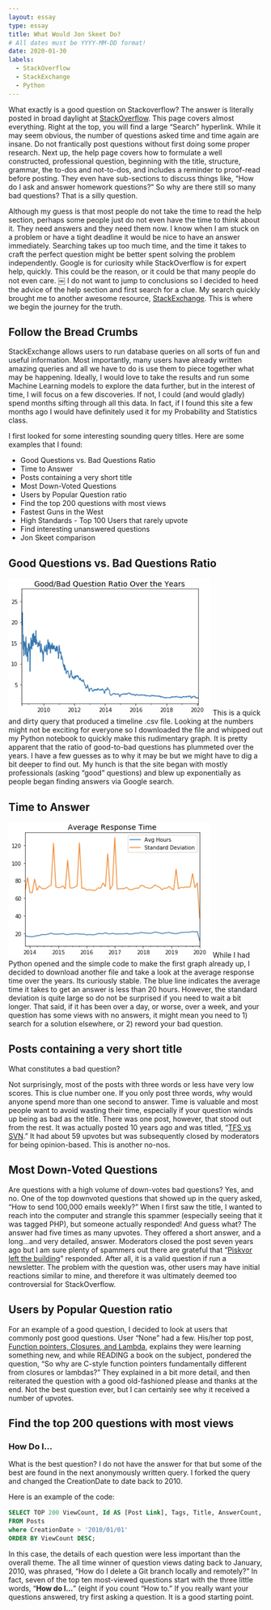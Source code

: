 ```yaml
---
layout: essay
type: essay
title: What Would Jon Skeet Do?
# All dates must be YYYY-MM-DD format!
date: 2020-01-30
labels:
  - StackOverflow
  - StackExchange
  - Python
---
```


What exactly is a good question on Stackoverflow? The answer is literally posted in broad daylight at  [StackOverflow](https://stackoverflow.com/help/how-to-ask). This page covers almost everything. Right at the top, you will find a large “Search” hyperlink. While it may seem obvious, the number of questions asked time and time again are insane. Do not frantically post questions without first doing some proper research. Next up, the help page covers how to formulate a well constructed, professional question, beginning with the title, structure, grammar, the to-dos and not-to-dos, and includes a reminder to proof-read before posting. They even have sub-sections to discuss things like, “How do I ask and answer homework questions?” So why are there still so many bad questions? That is a silly question. 

Although my guess is that most people do not take the time to read the help section, perhaps some people just do not even have the time to think about it. They need answers and they need them now. I know when I am stuck on a problem or have a tight deadline it would be nice to have an answer immediately. Searching takes up too much time, and the time it takes to craft the perfect question might be better spent solving the problem independently. Google is for curiosity while StackOverflow is for expert help, quickly. This could be the reason, or it could be that many people do not even care. 
￼
I do not want to jump to conclusions so I decided to heed the advice of the help section and first search for a clue. My search quickly brought me to another awesome resource, [StackExchange](https://data.stackexchange.com/stackoverflow/). This is where we begin the journey for the truth. 

<h2>Follow the Bread Crumbs</h2>

StackExchange allows users to run database queries on all sorts of fun and useful information. Most importantly, many users have already written amazing queries and all we have to do is use them to piece together what may be happening. Ideally, I would love to take the results and run some Machine Learning models to explore the data further, but in the interest of time, I will focus on a few discoveries. If not, I could (and would gladly) spend months sifting through all this data. In fact, if I found this site a few months ago I would have definitely used it for my Probability and Statistics class. 

I first looked for some interesting sounding query titles. Here are some examples that I found: 

- Good Questions vs. Bad Questions Ratio
- Time to Answer
- Posts containing a very short title
- Most Down-Voted Questions
- Users by Popular Question ratio
- Find the top 200 questions with most views
- Fastest Guns in the West
- High Standards - Top 100 Users that rarely upvote
- Find interesting unanswered questions
- Jon Skeet comparison

## Good Questions vs. Bad Questions Ratio
<img class="ui medium right floated rounded image" src="../images/goodbadratio.png">
This is a quick and dirty query that produced a timeline .csv file. Looking at the numbers might not be exciting for everyone so I downloaded the file and whipped out my Python notebook to quickly make this rudimentary graph. It is pretty apparent that the ratio of good-to-bad questions has plummeted over the years. I have a few guesses as to why it may be but we might have to dig a bit deeper to find out. My hunch is that the site began with mostly professionals (asking “good” questions) and blew up exponentially as people began finding answers via Google search. 

## Time to Answer
<img class="ui medium right floated rounded image" src="../images/responsetime.png">
While I had Python opened and the simple code to make the first graph already up, I decided to download another file and take a look at the average response time over the years. Its curiously stable. The blue line indicates the average time it takes to get an answer is less than 20 hours. However, the standard deviation is quite large so do not be surprised if you need to wait a bit longer. That said, if it has been over a day, or worse, over a week, and your question has some views with no answers, it might mean you need to 1) search for a solution elsewhere, or 2) reword your bad question.

## Posts containing a very short title</h2>

What constitutes a bad question? 

Not surprisingly, most of the posts with three words or less have very low scores. This is clue number one. If you only post three words, why would anyone spend more than one second to answer. Time is valuable and most people want to avoid wasting their time, especially if your question winds up being as bad as the title. There was one post, however, that stood out from the rest. It was actually posted 10 years ago and was titled, “[TFS vs SVN](https://stackoverflow.com/questions/661389/tfs-vs-svn).” It had about 59 upvotes but was subsequently closed by moderators for being opinion-based. This is another no-nos. 

## Most Down-Voted Questions

Are questions with a high volume of down-votes bad questions? Yes, and no. One of the top downvoted questions that showed up in the query asked, “How to send 100,000 emails weekly?” When I first saw the title, I wanted to reach into the computer and strangle this spammer (especially seeing that it was tagged PHP), but someone actually responded! And guess what? The answer had five times as many upvotes. They offered a short answer, and a long…and very detailed, answer. Moderators closed the post seven years ago but I am sure plenty of spammers out there are grateful that “[Piskvor left the building](https://stackoverflow.com/users/19746/piskvor-left-the-building)” responded. After all, it is a valid question if run a newsletter. The problem with the question was, other users may have initial reactions similar to mine, and therefore it was ultimately deemed too controversial for StackOverflow. 

## Users by Popular Question ratio

For an example of a good question, I decided to look at users that commonly post good questions. User “None” had a few. His/her top post, [Function pointers, Closures, and Lambda](https://stackoverflow.com/questions/208835/function-pointers-closures-and-lambda), explains they were learning something new, and while READING a book on the subject, pondered the question, “So why are C-style function pointers fundamentally different from closures or lambdas?” They explained in a bit more detail, and then reiterated the question with a good old-fashioned please and thanks at the end. Not the best question ever, but I can certainly see why it received a number of upvotes. 

## Find the top 200 questions with most views

### How Do I…

What is the best question? I do not have the answer for that but some of the best are found in the next anonymously written query. I forked the query and changed the CreationDate to date back to 2010. 

Here is an example of the code: 
```SQL
SELECT TOP 200 ViewCount, Id AS [Post Link], Tags, Title, AnswerCount, CreationDate
FROM Posts 
where CreationDate > '2010/01/01'
ORDER BY ViewCount DESC;
```
In this case, the details of each question were less important than the overall theme. The all time winner of question views dating back to January, 2010, was phrased, “How do I delete a Git branch locally and remotely?” In fact, seven of the top ten most-viewed questions start with the three little words, “<strong>How do I…</strong>” (eight if you count “How to.” If you really want your questions answered, try first asking a question. It is a good starting point. 

